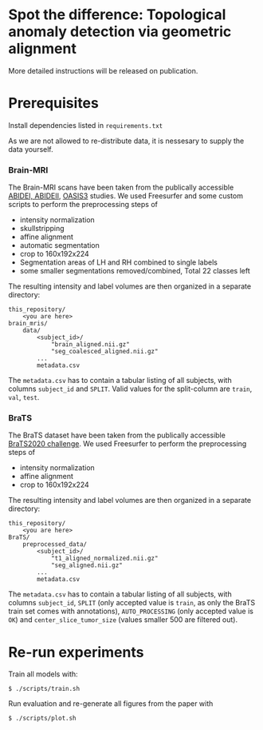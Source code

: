 # Spot the difference: Topological anomaly detection via geometric alignment

More detailed instructions will be released on publication.

# Prerequisites

Install dependencies listed in `requirements.txt`

As we are not allowed to re-distribute data, it is nessesary to supply the data yourself.

### Brain-MRI

The Brain-MRI scans have been taken from the publically accessible [ABIDEI, ABIDEII](http://fcon_1000.projects.nitrc.org/indi/abide/), [OASIS3](https://www.oasis-brains.org/) studies. We used Freesurfer and some custom scripts to perform the preprocessing steps of

- intensity normalization
- skullstripping
- affine alignment
- automatic segmentation
- crop to 160x192x224
- Segmentation areas of LH and RH combined to single labels
- some smaller segmentations removed/combined, Total 22 classes left

The resulting intensity and label volumes are then organized in a separate directory:

```
this_repository/
    <you are here>
brain_mris/
    data/
        <subject_id>/
            "brain_aligned.nii.gz"
            "seg_coalesced_aligned.nii.gz"
        ...
        metadata.csv
```

The `metadata.csv` has to contain a tabular listing of all subjects, with columns `subject_id` and `SPLIT`. Valid values for the split-column are `train`, `val`, `test`.

### BraTS

The BraTS dataset have been taken from the publically accessible [BraTS2020 challenge](https://www.med.upenn.edu/cbica/brats2020/data.html). We used Freesurfer to perform the preprocessing steps of

- intensity normalization
- affine alignment
- crop to 160x192x224

The resulting intensity and label volumes are then organized in a separate directory:

```
this_repository/
    <you are here>
BraTS/
    preprocessed_data/
        <subject_id>/
            "t1_aligned_normalized.nii.gz"
            "seg_aligned.nii.gz"
        ...
        metadata.csv
```

The `metadata.csv` has to contain a tabular listing of all subjects, with columns `subject_id`, `SPLIT` (only accepted value is `train`, as only the BraTS train set comes with annotations), `AUTO_PROCESSING` (only accepted value is `OK`) and `center_slice_tumor_size` (values smaller 500 are filtered out).

# Re-run experiments

Train all models with:

```
$ ./scripts/train.sh
```

Run evaluation and re-generate all figures from the paper with

```
$ ./scripts/plot.sh
```
